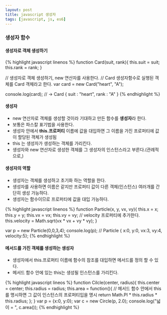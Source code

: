 ```yaml
---
layout: post
title: javascript 생성자
tags: [javascript, js, es6]
---
```


### 생성자 함수

#### 생성자로 객체 생성하기
{% highlight javascript linenos %}
function Card(suit, rank){
    this.suit = suit;
    this.rank = rank;
}

// 생성자로 객체 생성하기, new 연산자를 사용한다.
// Card 생성자함수로 실행된 객체를 Card 객체라고 한다.
var card = new Card("heart", "A");

console.log(card); // -> Card { suit : "heart", rank : "A" }
{% endhighlight %}

#### 생성자
* new 연산자로 객체를 생성할 것이라 기대하고 만든 함수를 **생성자**라 한다.
* 보통은 파스칼 표기법을 사용한다.
* 생성자 안에서 **this.프로퍼티** 이름에 값을 대입하면 그 이름을 가진 프로퍼티에 값이 할당된 객체가 생성됨
* this 는 생성자가 생성하는 객체를 가리킨다.
* 생성자와 new 연산자로 생성한 객체를 그 생성자의 인스턴스라고 부른다.(관례적으로,)

#### 생성자의 역할
* 생성자는 객체를 생성하고 초기화 하는 역할을 한다.
* 생성자를 사용하면 이름은 같지만 프로퍼티 값이 다른 객체(인스턴스) 여러개를 간단히 생성 가능하다.
* 생성자는 함수이므로 프로퍼티에 값을 대입 가능하다.

{% highlight javascript linenos %}
function Particle(x, y, vx, vy){
    this.x = x;
    this.y = y;
    this.vx = vx;
    this.vy = vy;
    // velocity 프로퍼티에 추가한다.
    this.velocity = Math.sqrt(vx * vx + vy * vy);
}

var p = new Particle(0,0,3,4);
console.log(p);  // Particle { x:0, y:0, vx:3, vy:4, velocity:5};
{% endhighlight %}

#### 메서드를 가진 객체를 생성하는 생성자
* 생성자에서 this.프로퍼티 이름에 함수의 참조를 대입하면 메서드를 정의 할 수 있다.
* 메서드 함수 안에 있는 this는 생성될 인스턴스를 가리킨다.

{% highlight javascript lineos %}
function Cilcle(center, radius){
    this.center = center;
    this.radius = radius;
    this.area = function(){
        // 메서드 함수 안에서 this를 명시하면 그 값이 인스턴스의 프로퍼티입을 명시
        return Math.PI * this.radius * this.radius;
    };
}
var p = {x:0, y:0};
var c = new Circle(p, 2.0);
console.log("넓이 = ", c.area());
{% endhighlight %}